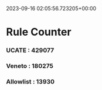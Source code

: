 2023-09-16 02:05:56.723205+00:00
# Rule Counter 
 ### UCATE : 429077

 ### Veneto : 180275

 ### Allowlist : 13930